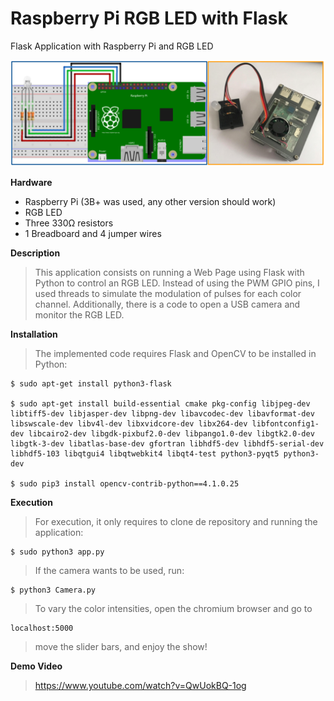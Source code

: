 # Raspberry Pi RGB LED with Flask
Flask Application with Raspberry Pi and RGB LED

![Circuit](https://github.com/kranok-dev/RPi_RGB_Flask/blob/master/Circuit.png?raw=true)

**Hardware**
* Raspberry Pi (3B+ was used, any other version should work)
* RGB LED
* Three 330Ω resistors
* 1 Breadboard and 4 jumper wires

**Description**                                                               
> This application consists on running a Web Page using Flask with Python to control an RGB LED. Instead of using the PWM GPIO pins, I used threads to simulate the modulation of pulses for each color channel. Additionally, there is a code to open a USB camera and monitor the RGB LED.

**Installation**
> The implemented code requires Flask and OpenCV to be installed in Python:
  ```
  $ sudo apt-get install python3-flask
  
  $ sudo apt-get install build-essential cmake pkg-config libjpeg-dev libtiff5-dev libjasper-dev libpng-dev libavcodec-dev libavformat-dev libswscale-dev libv4l-dev libxvidcore-dev libx264-dev libfontconfig1-dev libcairo2-dev libgdk-pixbuf2.0-dev libpango1.0-dev libgtk2.0-dev libgtk-3-dev libatlas-base-dev gfortran libhdf5-dev libhdf5-serial-dev libhdf5-103 libqtgui4 libqtwebkit4 libqt4-test python3-pyqt5 python3-dev
  
  $ sudo pip3 install opencv-contrib-python==4.1.0.25
  ```

**Execution**
> For execution, it only requires to clone de repository and running the application:
```
$ sudo python3 app.py
```
> If the camera wants to be used, run:
```
$ python3 Camera.py
```
> To vary the color intensities, open the chromium browser and go to 
```
localhost:5000
```
> move the slider bars, and enjoy the show!

**Demo Video**
> https://www.youtube.com/watch?v=QwUokBQ-1og
